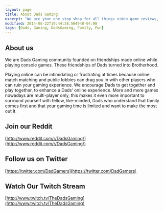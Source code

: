 ```yaml
---
layout: page
title: About Dads Gaming
excerpt: "We are your one stop shop for all things video game reviews, industry reports, movie reports, and cool tech."
modified: 2014-08-22T19:44:38.564948-04:00
tags: [Dads, Gaming, DadsGaming, Family, Fun]
---
```




## About us ##
 
We are Dads Gaming community founded on friendships made online while playing console games. These friendships of Dads turned into Brotherhood.


Playing online can be intimidating or frustrating at times because online match matching and public lobbies can drag you in with other players who can ruin your gaming experience. We encourage Dads to get together and play together, to enhance a Dads' online experience. More and more games nowadays are multi-player only, this makes it even more important to surround yourself with fellow, like-minded, Dads who understand that family comes first and that your gaming time is limited and want to make the most out it.

## Join our Reddit ##

[http://www.reddit.com/r/DadsGaming/](http://www.reddit.com/r/DadsGaming/)

## Follow us on Twitter ##
[https://twitter.com/DadGamers](https://twitter.com/DadGamers)

## Watch Our Twitch Stream ##

[http://www.twitch.tv/TheDadsGaming](http://www.twitch.tv/TheDadsGaming)


